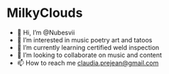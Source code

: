 # MilkyClouds
- 👋 Hi, I’m @Nubesvii
- 👀 I’m interested in music poetry art and tatoos
- 🌱 I’m currently learning certified weld inspection
- 💞️ I’m looking to collaborate on music and content 
- 📫 How to reach me claudia.prejean@gmail.com

<!---
Nubesvii/Nubesvii is a ✨ special ✨ repository because its `README.md` (this file) appears on your GitHub profile.
You can click the Preview link to take a look at your changes.
--->
